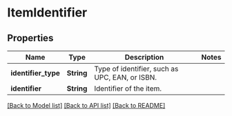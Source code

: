 # ItemIdentifier

## Properties

Name | Type | Description | Notes
------------ | ------------- | ------------- | -------------
**identifier_type** | **String** | Type of identifier, such as UPC, EAN, or ISBN. | 
**identifier** | **String** | Identifier of the item. | 

[[Back to Model list]](../README.md#documentation-for-models) [[Back to API list]](../README.md#documentation-for-api-endpoints) [[Back to README]](../README.md)


